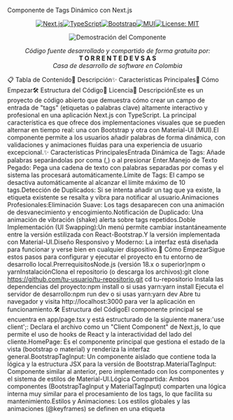 Componente de Tags Dinámico con Next.js<p align="center"><a href="https://nextjs.org/" target="_blank"><img src="https://img.shields.io/badge/Next.js-000000?style=for-the-badge&logo=nextdotjs&logoColor=white" alt="Next.js"></a><a href="https://www.typescriptlang.org/" target="_blank"><img src="https://img.shields.io/badge/TypeScript-3178C6?style=for-the-badge&logo=typescript&logoColor=white" alt="TypeScript"></a><a href="https://getbootstrap.com/" target="_blank"><img src="https://img.shields.io/badge/Bootstrap-563D7C?style=for-the-badge&logo=bootstrap&logoColor=white" alt="Bootstrap"></a><a href="https://mui.com/" target="_blank"><img src="https://img.shields.io/badge/MUI-007FFF?style=for-the-badge&logo=mui&logoColor=white" alt="MUI"></a><a href="https://opensource.org/licenses/MIT" target="_blank"><img src="https://img.shields.io/badge/License-MIT-yellow.svg" alt="License: MIT"></a></p><p align="center"><img src="https://placehold.co/800x400/f4f7f9/6200ea?text=Demostraci%C3%B3n+Animada" alt="Demostración del Componente"></p><p align="center"><i>Código fuente desarrollado y compartido de forma gratuita por:</i><br><strong>T O R R E N T E   D E V   S A S</strong><br><i>Casa de desarrollo de software en Colombia</i></p>📋 Tabla de Contenido📜 Descripción✨ Características Principales🚀 Cómo Empezar🛠️ Estructura del Código📄 Licencia📜 DescripciónEste es un proyecto de código abierto que demuestra cómo crear un campo de entrada de "tags" (etiquetas o palabras clave) altamente interactivo y profesional en una aplicación Next.js con TypeScript. La principal característica es que ofrece dos implementaciones visuales que se pueden alternar en tiempo real: una con Bootstrap y otra con Material-UI (MUI).El componente permite a los usuarios añadir palabras de forma dinámica, con validaciones y animaciones fluidas para una experiencia de usuario excepcional.✨ Características PrincipalesEntrada Dinámica de Tags: Añade palabras separándolas por coma (,) o al presionar Enter.Manejo de Texto Pegado: Pega una cadena de texto con palabras separadas por comas y el sistema las procesará automáticamente.Límite de Tags: El campo se desactiva automáticamente al alcanzar el límite máximo de 10 tags.Detección de Duplicados: Si se intenta añadir un tag que ya existe, la etiqueta existente se resalta y vibra para notificar al usuario.Animaciones Profesionales:Eliminación Suave: Los tags desaparecen con una animación de desvanecimiento y encogimiento.Notificación de Duplicado: Una animación de vibración (shake) alerta sobre tags repetidos.Doble Implementación (UI Swapping):Un menú permite cambiar instantáneamente entre la versión estilizada con React-Bootstrap.Y la versión implementada con Material-UI.Diseño Responsivo y Moderno: La interfaz está diseñada para funcionar y verse bien en cualquier dispositivo.🚀 Cómo EmpezarSigue estos pasos para configurar y ejecutar el proyecto en tu entorno de desarrollo local.PrerrequisitosNode.js (versión 18.x o superior)npm o yarnInstalaciónClona el repositorio (o descarga los archivos):git clone https://github.com/tu-usuario/tu-repositorio.git
cd tu-repositorio
Instala las dependencias del proyecto:npm install
o si usas yarn:yarn install
Ejecuta el servidor de desarrollo:npm run dev
o si usas yarn:yarn dev
Abre tu navegador y visita http://localhost:3000 para ver la aplicación en funcionamiento.🛠️ Estructura del CódigoEl componente principal se encuentra en app/page.tsx y está estructurado de la siguiente manera:'use client';: Declara el archivo como un "Client Component" de Next.js, lo que permite el uso de hooks de React y la interactividad del lado del cliente.HomePage: Es el componente principal que gestiona el estado de la vista (bootstrap o material) y renderiza la interfaz general.BootstrapTagInput: Un componente aislado que contiene toda la lógica y la estructura JSX para la versión de Bootstrap.MaterialTagInput: Componente similar al anterior, pero implementado con los componentes y el sistema de estilos de Material-UI.Lógica Compartida: Ambos componentes (BootstrapTagInput y MaterialTagInput) comparten una lógica interna muy similar para el procesamiento de los tags, lo que facilita su mantenimiento.Estilos y Animaciones: Los estilos globales y las animaciones (@keyframes) se definen en una etiqueta <style> dentro del componente HomePage para mantener todo encapsulado.📄 LicenciaEste proyecto se distribuye bajo la Licencia MIT.Copyright (c) 2024 - Torrente Dev SASPor la presente se concede permiso, libre de cargos, a cualquier persona que obtenga una copia de este software y de los archivos de documentación asociados (el "Software"), para comerciar con el Software sin restricción, incluyendo sin limitación los derechos de uso, copia, modificación, fusión, publicación, distribución, sublicencia, y/o venta de copias del Software, y para permitir a las personas a las que se les proporcione el Software que lo hagan, con sujeción a las siguientes condiciones:El aviso de copyright anterior y este aviso de permiso se incluirán en todas las copias o porciones sustanciales del Software.EL SOFTWARE SE PROPORCIONA "TAL CUAL", SIN GARANTÍA DE NINGÚN TIPO, EXPRESA O IMPLÍCITA, INCLUYENDO PERO NO LIMITADO A GARANTÍAS DE COMERCIABILIDAD, IDONEIDAD PARA UN PROPÓSITO PARTICULAR Y NO INFRACCIÓN. EN NINGÚN CASO LOS AUTORES O TITULARES DEL COPYRIGHT SERÁN RESPONSABLES DE NINGUNA RECLAMACIÓN, DAÑO U OTRA RESPONSABILIDAD, YA SEA EN UNA ACCIÓN DE CONTRATO, AGRAVIO O CUALQUIER OTRO MOTIVO, DERIVADA DE, FUERA DE O EN CONEXIÓN CON EL SOFTWARE O SU USO U OTRO TIPO DE ACCIONES EN EL SOFTWARE.
